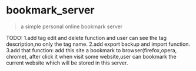 bookmark_server
=======
> a simple personal online bookmark server

TODO:
    1.add tag edit and delete function and user can see the tag description,no only the tag name.
    2.add export backup and import function.
    3.add that function: add this site a bookmark to browser(firefox,opera, chrome),
    after click it when visit some website,user can bookmark the current website which will be stored in this server.

